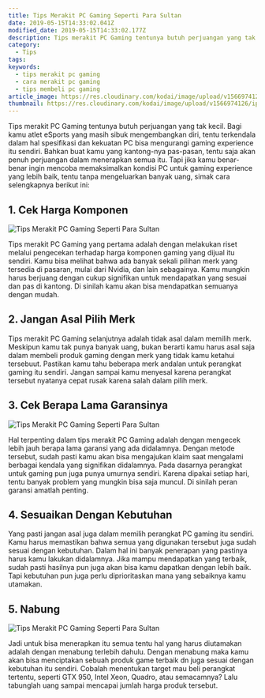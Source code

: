 ```yaml
---
title: Tips Merakit PC Gaming Seperti Para Sultan
date: 2019-05-15T14:33:02.041Z
modified_date: 2019-05-15T14:33:02.177Z
description: Tips merakit PC Gaming tentunya butuh perjuangan yang tak kecil. Bagi kamu atlet eSports yang masih sibuk mengembangkan diri.
category:
  - Tips
tags:
keywords:
  - tips merakit pc gaming
  - cara merakit pc gaming
  - tips membeli pc gaming
article_image: https://res.cloudinary.com/kodai/image/upload/v1566974126/ip/tips-merakit-pc-gaming-seperti-para-sultan-1.jpg
thumbnail: https://res.cloudinary.com/kodai/image/upload/v1566974126/ip/tips-merakit-pc-gaming-seperti-para-sultan-2-019.jpg
---
```

Tips merakit PC Gaming  tentunya butuh perjuangan yang tak kecil. Bagi kamu atlet eSports yang masih sibuk mengembangkan diri, tentu terkendala dalam hal spesifikasi dan kekuatan PC bisa mengurangi gaming experience itu sendiri. Bahkan buat kamu yang kantong-nya pas-pasan, tentu saja akan penuh perjuangan dalam menerapkan semua itu. Tapi jika kamu benar-benar ingin mencoba memaksimalkan kondisi PC untuk gaming experience yang lebih baik, tentu tanpa mengeluarkan banyak uang, simak cara selengkapnya berikut ini:



## 1. Cek Harga Komponen

![Tips Merakit PC Gaming Seperti Para Sultan](https://res.cloudinary.com/kodai/image/upload/v1566974126/ip/tips-merakit-pc-gaming-seperti-para-sultan-2.jpg)

Tips merakit PC Gaming yang pertama adalah dengan melakukan riset melalui pengecekan terhadap harga komponen gaming yang dijual itu sendiri. Kamu bisa melihat bahwa ada banyak sekali pilihan merk yang tersedia di pasaran, mulai dari Nvidia, dan lain sebagainya. Kamu mungkin harus berjuang dengan cukup signifikan untuk mendapatkan yang sesuai dan pas di kantong. Di sinilah kamu akan bisa mendapatkan semuanya dengan mudah.



## 2.  Jangan Asal Pilih Merk

Tips merakit PC Gaming selanjutnya adalah tidak asal dalam memilih merk. Meskipun kamu tak punya banyak uang, bukan berarti kamu harus asal saja dalam membeli produk gaming dengan merk yang tidak kamu ketahui tersebuut. Pastikan kamu tahu beberapa merk andalan untuk perangkat gaming itu sendiri. Jangan sampai kamu menyesal karena perangkat tersebut nyatanya cepat rusak karena salah dalam pilih merk.



## 3. Cek Berapa Lama Garansinya

![Tips Merakit PC Gaming Seperti Para Sultan](https://res.cloudinary.com/kodai/image/upload/v1566974126/ip/tips-merakit-pc-gaming-seperti-para-sultan-1.jpg)

Hal terpenting dalam tips merakit PC Gaming adalah dengan mengecek lebih jauh berapa lama garansi yang ada didalamnya. Dengan metode tersebut, sudah pasti kamu akan bisa mengajukan klaim saat mengalami berbagai kendala yang signifikan didalamnya. Pada dasarnya perangkat untuk gaming pun juga punya umurnya sendiri. Karena dipakai setiap hari, tentu banyak problem yang mungkin bisa saja muncul. Di sinilah peran garansi amatlah penting.



## 4. Sesuaikan Dengan Kebutuhan

Yang pasti jangan asal juga dalam memilih perangkat PC gaming itu sendiri. Kamu harus memastikan bahwa semua yang digunakan tersebut juga sudah sesuai dengan kebutuhan. Dalam hal ini banyak penerapan yang pastinya harus kamu lakukan didalamnya. Jika mampu mendapatkan yang terbaik, sudah pasti hasilnya pun juga akan bisa kamu dapatkan dengan lebih baik. Tapi kebutuhan pun juga perlu diprioritaskan mana yang sebaiknya kamu utamakan.



## 5. Nabung

![Tips Merakit PC Gaming Seperti Para Sultan](https://res.cloudinary.com/kodai/image/upload/v1566974126/ip/tips-merakit-pc-gaming-seperti-para-sultan-3.jpg)

Jadi untuk bisa menerapkan itu semua tentu hal yang harus diutamakan adalah dengan menabung terlebih dahulu. Dengan menabung maka kamu akan bisa menciptakan sebuah produk game terbaik dn juga sesuai dengan kebutuhan itu sendiri. Cobalah menentukan target mau beli perangkat tertentu, seperti GTX 950, Intel Xeon, Quadro, atau semacamnya? Lalu tabunglah uang sampai mencapai jumlah harga produk tersebut.
